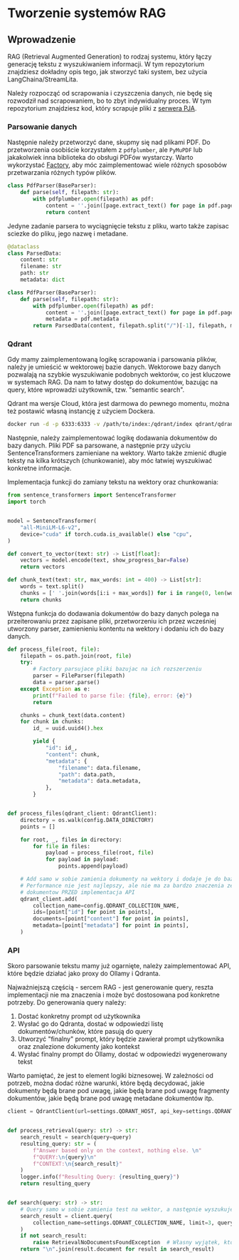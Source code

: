 # Tworzenie systemów RAG

## Wprowadzenie

RAG (Retrieval Augmented Generation) to rodzaj systemu, który łączy generację tekstu z wyszukiwaniem informacji. W tym repozytorium znajdziesz dokładny opis tego, jak stworzyć taki system, bez użycia LangChaina/StreamLita.

Należy rozpocząć od scrapowania i czyszczenia danych, nie będę się rozwodził nad scrapowaniem, bo to zbyt indywidualny proces. W tym repozytorium znajdziesz kod, który scrapuje pliki z [serwera PJA](https://pja.mykhi.org/).

### Parsowanie danych

Następnie należy przetworzyć dane, skupmy się nad plikami PDF.
Do przetworzenia osobiście korzystałem z `pdfplumber`, ale `PyMuPDF` lub jakakolwiek inna biblioteka do obsługi PDFów wystarczy.
Warto wykorzystać [Factory](https://refactoring.guru/design-patterns/factory-method), aby móc zaimplementować wiele różnych sposobów przetwarzania różnych typów plików.

```py
class PdfParser(BaseParser):
    def parse(self, filepath: str):
        with pdfplumber.open(filepath) as pdf:
            content = ''.join([page.extract_text() for page in pdf.pages])
            return content
```
Jedyne zadanie parsera to wyciągnięcie tekstu z pliku, warto także zapisac sciezke do pliku, jego nazwę i metadane.

```py
@dataclass
class ParsedData:
    content: str
    filename: str
    path: str
    metadata: dict

class PdfParser(BaseParser):
    def parse(self, filepath: str):
        with pdfplumber.open(filepath) as pdf:
            content = ''.join([page.extract_text() for page in pdf.pages])
            metadata = pdf.metadata
        return ParsedData(content, filepath.split("/")[-1], filepath, metadata)
```

### Qdrant

Gdy mamy zaimplementowaną logikę scrapowania i parsowania plików, należy je umieścić w wektorowej bazie danych. Wektorowe bazy danych pozwalają na szybkie wyszukiwanie podobnych wektorów, co jest kluczowe w systemach RAG.
Da nam to łatwy dostęp do dokumentów, bazując na query, które wprowadzi użytkownik, tzw. "semantic search".

Qdrant ma wersje Cloud, która jest darmowa do pewnego momentu, można też postawić własną instancję z użyciem Dockera.

```sh
docker run -d -p 6333:6333 -v /path/to/index:/qdrant/index qdrant/qdrant:latest
```

Następnie, należy zaimplementować logikę dodawania dokumentów do bazy danych. Pliki PDF sa parsowane, a następnie przy użyciu SentenceTransformers zamieniane na wektory.
Warto także zmienić długie teksty na kilka krótszych (chunkowanie), aby móc łatwiej wyszukiwać konkretne informacje.

Implementacja funkcji do zamiany tekstu na wektory oraz chunkowania:

```py
from sentence_transformers import SentenceTransformer
import torch


model = SentenceTransformer(
    "all-MiniLM-L6-v2",
    device="cuda" if torch.cuda.is_available() else "cpu",
)

def convert_to_vector(text: str) -> List[float]:
    vectors = model.encode(text, show_progress_bar=False)
    return vectors

def chunk_text(text: str, max_words: int = 400) -> List[str]:
    words = text.split()
    chunks = [' '.join(words[i:i + max_words]) for i in range(0, len(words), max_words)]
    return chunks
```

Wstępna funkcja do dodawania dokumentów do bazy danych polega na przeiterowaniu przez zapisane pliki, przetworzeniu ich przez wcześniej utworzony parser, zamienieniu kontentu na wektory i dodaniu ich do bazy danych.

```py
def process_file(root, file):
    filepath = os.path.join(root, file)
    try:
        # Factory parsujace pliki bazujac na ich rozszerzeniu
        parser = FileParser(filepath)
        data = parser.parse()
    except Exception as e:
        print(f"Failed to parse file: {file}, error: {e}")
        return

    chunks = chunk_text(data.content)
    for chunk in chunks:
        id_ = uuid.uuid4().hex

        yield {
            "id": id_,
            "content": chunk,
            "metadata": {
                "filename": data.filename,
                "path": data.path,
                "metadata": data.metadata,
            },
        }


def process_files(qdrant_client: QdrantClient):
    directory = os.walk(config.DATA_DIRECTORY)
    points = []

    for root, _, files in directory:
        for file in files:
            payload = process_file(root, file)
            for payload in payload:
                points.append(payload)

    # Add samo w sobie zamienia dokumenty na wektory i dodaje je do bazy danych
    # Performance nie jest najlepszy, ale nie ma za bardzo znaczenia ze wzgledu na dodawanie 
    # dokumentow PRZED implementacja API
    qdrant_client.add(
        collection_name=config.QDRANT_COLLECTION_NAME,
        ids=[point["id"] for point in points],
        documents=[point["content"] for point in points],
        metadata=[point["metadata"] for point in points],
    )
```

### API

Skoro parsowanie tekstu mamy już ogarnięte, należy zaimplementować API, które będzie działać jako proxy do Ollamy i Qdranta.

Najważniejszą częścią - sercem RAG - jest generowanie query, reszta implementacji nie ma znaczenia i może być dostosowana pod konkretne potrzeby.
Do generowania query należy:
1. Dostać konkretny prompt od użytkownika
2. Wysłać go do Qdranta, dostać w odpowiedzi listę dokumentów/chunków, które pasują do query
3. Utworzyć "finalny" prompt, który będzie zawierał prompt użytkownika oraz znalezione dokumenty jako kontekst
4. Wysłać finalny prompt do Ollamy, dostać w odpowiedzi wygenerowany tekst

Warto pamiętać, że jest to element logiki biznesowej. W zależności od potrzeb, można dodać różne warunki, które będą decydować, jakie dokumenty będą brane pod uwagę, jakie będą brane pod uwagę fragmenty dokumentów, jakie będą brane pod uwagę metadane dokumentów itp.

```py
client = QdrantClient(url=settings.QDRANT_HOST, api_key=settings.QDRANT_API_KEY)


def process_retrieval(query: str) -> str:
    search_result = search(query=query)
    resulting_query: str = (
        f"Answer based only on the context, nothing else. \n"
        f"QUERY:\n{query}\n"
        f"CONTEXT:\n{search_result}"
    )
    logger.info(f"Resulting Query: {resulting_query}")
    return resulting_query


def search(query: str) -> str:
    # Query samo w sobie zamienia test na wektor, a następnie wyszukuje podobne wektory w bazie danych
    search_result = client.query(
        collection_name=settings.QDRANT_COLLECTION_NAME, limit=3, query_text=query
    )
    if not search_result:
        raise RetrievalNoDocumentsFoundException  # Własny wyjątek, który obsługuje brak dokumentów
    return "\n".join(result.document for result in search_result)
```
